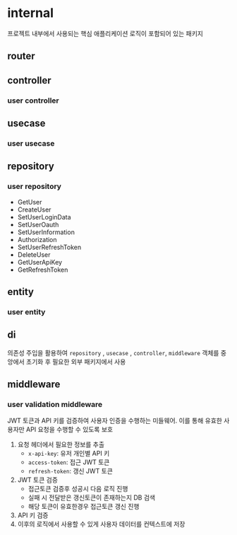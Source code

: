 # internal

프로젝트 내부에서 사용되는 핵심 애플리케이션 로직이 포함되어 있는 패키지

## router

## controller

### user controller

## usecase

### user usecase

## repository

### user repository
* GetUser
* CreateUser
* SetUserLoginData
* SetUserOauth
* SetUserInformation
* Authorization
* SetUserRefreshToken
* DeleteUser
* GetUserApiKey
* GetRefreshToken

## entity

### user entity

## di 
의존성 주입을 활용하여 
`repository` , `usecase` , `controller`, `middleware` 객체를 중앙에서 초기화 후 필요한 외부 패키지에서 사용

## middleware

### user validation middleware

JWT 토큰과 API 키를 검증하여 사용자 인증을 수행하는 미들웨어.
이를 통해 유효한 사용자만 API 요청을 수행할 수 있도록 보호

1. 요청 헤더에서 필요한 정보를 추출
    * `x-api-key`: 유저 개인별 API 키
    * `access-token`: 접근 JWT 토큰
    * `refresh-token`: 갱신 JWT 토큰 
2. JWT 토큰 검증
    * 접근토큰 검증후 성공시 다음 로직 진행
    * 실패 시 전달받은 갱신토큰이 존재하는지 DB 검색 
    * 해당 토큰이 유효한경우 접근토큰 갱신 진행
3. API 키 검증
4. 이후의 로직에서 사용할 수 있게 사용자 데이터를 컨텍스트에 저장